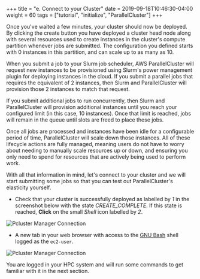 +++
title = "e. Connect to your Cluster"
date = 2019-09-18T10:46:30-04:00
weight = 60
tags = ["tutorial", "initialize", "ParallelCluster"]
+++

Once you've waited a few minutes, your cluster should now be deployed. By clicking the create button you have deployed a cluster head node along with several resources used to create instances in the cluster's compute partition whenever jobs are submitted. The configuration you defined starts with 0 instances in this partition, and can scale up to as many as 10.

When you submit a job to your Slurm job scheduler, AWS ParallelCluster will request new instances to be provisioned using  Slurm's power management plugin for deploying instances in the cloud. If you submit a parallel jobs that requires the equivalent of 2 instances, then Slurm and ParallelCluster will provision those 2 instances to match that request.

If you submit additional jobs to run concurrently, then Slurm and ParallelCluster will provision additional instances until you reach your configured limit (in this case, 10 instances). Once that limit is reached, jobs will remain in the queue until slots are freed to place these jobs.

Once all jobs are processed and instances have been idle for a configurable period of time, ParallelCluster will scale down those instances. All of these lifecycle actions are fully managed, meaning users do not have to worry about needing to manually scale resources up or down, and ensuring you only need to spend for resources that are actively being used to perform work.

With all that information in mind, let's connect to your cluster and we will start submitting some jobs so that you can test out ParallelCluster's elasticity yourself.


- Check that your cluster is successfully deployed as labelled by *1* in the screenshot below with the state *CREATE_COMPLETE*. If this state is reached, **Click** on the small *Shell* icon labelled by *2*.

![Pcluster Manager Connection](/images/hpc-aws-parallelcluster-workshop/pcm-connect1.png)

- A new tab in your web browser with access to the [GNU Bash](https://www.gnu.org/software/bash/) shell logged as the `ec2-user`.

![Pcluster Manager Connection](/images/hpc-aws-parallelcluster-workshop/pcm-connect2.png)

You are logged in your HPC system and will run some commands to get familiar with it in the next section.
